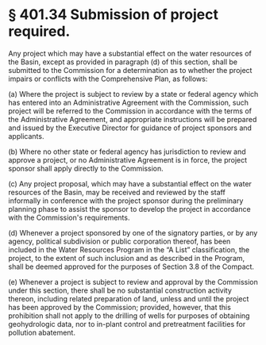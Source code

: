 # § 401.34   Submission of project required.

Any project which may have a substantial effect on the water resources of the Basin, except as provided in paragraph (d) of this section, shall be submitted to the Commission for a determination as to whether the project impairs or conflicts with the Comprehensive Plan, as follows:


(a) Where the project is subject to review by a state or federal agency which has entered into an Administrative Agreement with the Commission, such project will be referred to the Commission in accordance with the terms of the Administrative Agreement, and appropriate instructions will be prepared and issued by the Executive Director for guidance of project sponsors and applicants.


(b) Where no other state or federal agency has jurisdiction to review and approve a project, or no Administrative Agreement is in force, the project sponsor shall apply directly to the Commission.


(c) Any project proposal, which may have a substantial effect on the water resources of the Basin, may be received and reviewed by the staff informally in conference with the project sponsor during the preliminary planning phase to assist the sponsor to develop the project in accordance with the Commission's requirements.


(d) Whenever a project sponsored by one of the signatory parties, or by any agency, political subdivision or public corporation thereof, has been included in the Water Resources Program in the “A List” classification, the project, to the extent of such inclusion and as described in the Program, shall be deemed approved for the purposes of Section 3.8 of the Compact.


(e) Whenever a project is subject to review and approval by the Commission under this section, there shall be no substantial construction activity thereon, including related preparation of land, unless and until the project has been approved by the Commission; provided, however, that this prohibition shall not apply to the drilling of wells for purposes of obtaining geohydrologic data, nor to in-plant control and pretreatment facilities for pollution abatement.





